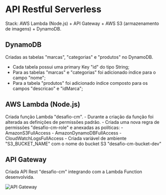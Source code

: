 # API Restful Serverless

Stack: AWS Lambda (Node.js) + API Gateway + AWS S3 (armazenamento de imagens) + DynamoDB.

## DynamoDB

Criadas as tabelas "marcas", "categorias" e "produtos" no DynamoDB.
  - Cada tabela possui uma primary Key "id" do tipo String;
  - Para as tabelas "marcas" e "categorias" foi adicionado índice para o campo "nome";
  - Para a tabela "produtos" foi adicionado índice composto para os campos "descricao" e "idMarca";

## AWS Lambda (Node.js)

Criada função Lambda "desafio-cm".
	- Durante a criação da função foi alterada as definições de permissões padrão.
	- Criada uma nova regra de permissões "desafio-cm-role" e anexadas as políticas:
    - AmazonS3FullAccess
    - AmazonDynamoDBFullAccess
		- CloudWatchLogsFullAccess
	- Criada variável de ambiente "S3_BUCKET_NAME" com o nome do bucket S3 "desafio-cm-bucket-dev"
  
## API Gateway

Criada API Rest "desafio-cm" integrando com a Lambda Function desenvolvida.

![API Gateway](https://user-images.githubusercontent.com/2911880/128286051-6b2e4f44-1269-4fc7-b59c-b1a208329047.PNG)
